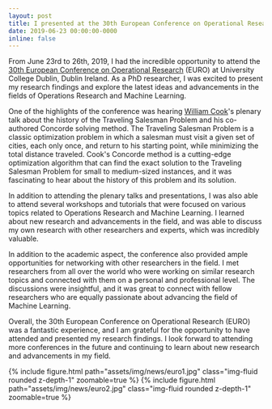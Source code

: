 ```yaml
---
layout: post
title: I presented at the 30th European Conference on Operational Research in Dublin, Ireland
date: 2019-06-23 00:00:00-0000
inline: false
---
```


From June 23rd to 26th, 2019, I had the incredible opportunity to attend the <a href='https://euro2019.euro-online.org/'>30th European Conference on Operational Research</a> (EURO) at University College Dublin, Dublin Ireland. As a PhD researcher, I was excited to present my research findings and explore the latest ideas and advancements in the fields of Operations Research and Machine Learning.

One of the highlights of the conference was hearing <a href='https://en.wikipedia.org/wiki/William_J._Cook'>William Cook</a>'s plenary talk about the history of the Traveling Salesman Problem and his co-authored Concorde solving method. The Traveling Salesman Problem is a classic optimization problem in which a salesman must visit a given set of cities, each only once, and return to his starting point, while minimizing the total distance traveled. Cook's Concorde method is a cutting-edge optimization algorithm that can find the exact solution to the Traveling Salesman Problem for small to medium-sized instances, and it was fascinating to hear about the history of this problem and its solution.

In addition to attending the plenary talks and presentations, I was also able to attend several workshops and tutorials that were focused on various topics related to Operations Research and Machine Learning. I learned about new research and advancements in the field, and was able to discuss my own research with other researchers and experts, which was incredibly valuable.

In addition to the academic aspect, the conference also provided ample opportunities for networking with other researchers in the field. I met researchers from all over the world who were working on similar research topics and connected with them on a personal and professional level. The discussions were insightful, and it was great to connect with fellow researchers who are equally passionate about advancing the field of Machine Learning.

Overall, the 30th European Conference on Operational Research (EURO) was a fantastic experience, and I am grateful for the opportunity to have attended and presented my research findings. I look forward to attending more conferences in the future and continuing to learn about new research and advancements in my field.

{% include figure.html path="assets/img/news/euro1.jpg" class="img-fluid rounded z-depth-1" zoomable=true %}
{% include figure.html path="assets/img/news/euro2.jpg" class="img-fluid rounded z-depth-1" zoomable=true %}
